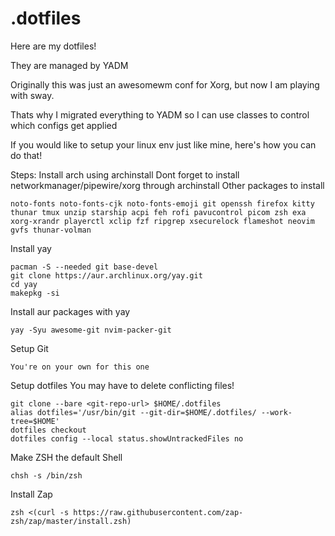 # .dotfiles

Here are my dotfiles!

They are managed by YADM

Originally this was just an awesomewm conf for Xorg, but now I am playing with sway.

Thats why I migrated everything to YADM so I can use classes to control which configs get applied

If you would like to setup your linux env just like mine, here's how you can do that!

Steps:
Install arch using archinstall
Dont forget to install networkmanager/pipewire/xorg through archinstall
Other packages to install

```
noto-fonts noto-fonts-cjk noto-fonts-emoji git openssh firefox kitty thunar tmux unzip starship acpi feh rofi pavucontrol picom zsh exa xorg-xrandr playerctl xclip fzf ripgrep xsecurelock flameshot neovim gvfs thunar-volman
```

Install yay

```
pacman -S --needed git base-devel
git clone https://aur.archlinux.org/yay.git
cd yay
makepkg -si
```

Install aur packages with yay

```
yay -Syu awesome-git nvim-packer-git
```

Setup Git

```
You're on your own for this one
```

Setup dotfiles
You may have to delete conflicting files!

```
git clone --bare <git-repo-url> $HOME/.dotfiles
alias dotfiles='/usr/bin/git --git-dir=$HOME/.dotfiles/ --work-tree=$HOME'
dotfiles checkout
dotfiles config --local status.showUntrackedFiles no
```

Make ZSH the default Shell

```
chsh -s /bin/zsh
```

Install Zap

```
zsh <(curl -s https://raw.githubusercontent.com/zap-zsh/zap/master/install.zsh)
```
